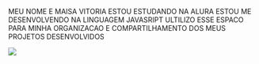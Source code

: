 MEU NOME E MAISA VITORIA 
ESTOU ESTUDANDO NA ALURA
ESTOU ME DESENVOLVENDO NA LINGUAGEM JAVASRIPT
ULTILIZO ESSE ESPACO PARA MINHA ORGANIZACAO E COMPARTILHAMENTO DOS MEUS PROJETOS DESENVOLVIDOS

![](https://media1.tenor.com/m/Cc_ZjxVZGHUAAAAC/yuri-alberto-rindo-risada.gif)
